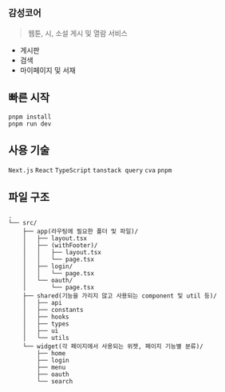 ## <code>감성코어</code> 

> 웹툰, 시, 소설 게시 및 열람 서비스
- 게시판
- 검색
- 마이페이지 및 서재

## 빠른 시작

```
pnpm install
pnpm run dev
```

## 사용 기술
`Next.js` `React` `TypeScript` `tanstack query` `cva` `pnpm`

## 파일 구조

```
.
└── src/
    ├── app(라우팅에 필요한 폴더 및 파일)/
    │   ├── layout.tsx
    │   ├── (withFooter)/
    │   │   ├── layout.tsx
    │   │   └── page.tsx
    │   ├── login/
    │   │   └── page.tsx
    │   └── oauth/
    │       └── page.tsx
    ├── shared(기능을 가리지 않고 사용되는 component 및 util 등)/
    │   ├── api
    │   ├── constants
    │   ├── hooks
    │   ├── types
    │   ├── ui
    │   └── utils
    └── widget(각 페이지에서 사용되는 위젯, 페이지 기능별 분류)/
        ├── home
        ├── login
        ├── menu
        ├── oauth
        └── search
```
